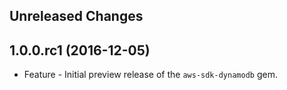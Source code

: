 Unreleased Changes
------------------

1.0.0.rc1 (2016-12-05)
------------------

* Feature - Initial preview release of the `aws-sdk-dynamodb` gem.

